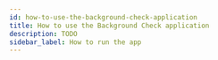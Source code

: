 ```yaml
---
id: how-to-use-the-background-check-application
title: How to use the Background Check application
description: TODO
sidebar_label: How to run the app
---
```

